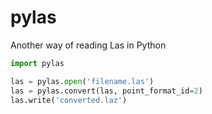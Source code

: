 # pylas
Another way of reading Las in Python

``` python
import pylas

las = pylas.open('filename.las')
las = pylas.convert(las, point_format_id=2)
las.write('converted.laz')

```
